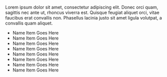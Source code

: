 Lorem ipsum dolor sit amet, consectetur adipiscing elit. Donec orci quam, sagittis nec ante ut, rhoncus viverra est. Quisque feugiat aliquet orci, vitae faucibus erat convallis non. Phasellus lacinia justo sit amet ligula volutpat, a convallis quam aliquet. 

- Name Item Goes Here
- Name Item Goes Here
- Name Item Goes Here
- Name Item Goes Here
- Name Item Goes Here
- Name Item Goes Here
- Name Item Goes Here
- Name Item Goes Here